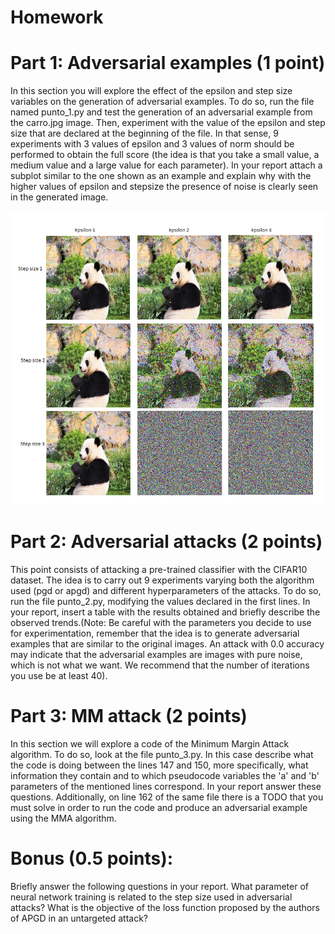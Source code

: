 # Homework

# Part 1: Adversarial examples (1 point)

In this section you will explore the effect of the epsilon and step size variables on the generation of adversarial examples. To do so, run the file named punto_1.py and test the generation of an adversarial example from the carro.jpg image. Then, experiment with the value of the epsilon and step size that are declared at the beginning of the file. In that sense, 9 experiments with 3 values of epsilon and 3 values of norm should be performed to obtain the full score (the idea is that you take a small value, a medium value and a large value for each parameter). In your report attach a subplot similar to the one shown as an example and explain why with the higher values of epsilon and stepsize the presence of noise is clearly seen in the generated image.


![My Image](figura_git-hub-tarea.png)

# Part 2: Adversarial attacks (2 points)

This point consists of attacking a pre-trained classifier with the CIFAR10 dataset. The idea is to carry out 9 experiments varying both the algorithm used (pgd or apgd) and different hyperparameters of the attacks. To do so, run the file punto_2.py, modifying the values declared in the first lines. In your report, insert a table with the results obtained and briefly describe the observed trends.(Note: Be careful with the parameters you decide to use for experimentation, remember that the idea is to generate adversarial examples that are similar to the original images. An attack with 0.0 accuracy may indicate that the adversarial examples are images with pure noise, which is not what we want. We recommend that the number of iterations you use be at least 40).




# Part 3: MM attack (2 points)

In this section we will explore a code of the Minimum Margin Attack algorithm. To do so, look at the file punto_3.py. In this case describe what the code is doing between the lines 147 and 150, more specifically, what information they contain and to which pseudocode variables the 'a' and 'b' parameters of the mentioned lines correspond. In your report answer these questions. Additionally, on line 162 of the same file there is a TODO that you must solve in order to run the code and produce an adversarial example using the MMA algorithm. 



# Bonus (0.5 points): 

Briefly answer the following questions in your report. 
What parameter of neural network training is related to the step size used in adversarial attacks?
What is the objective of the loss function proposed by the authors of APGD in an untargeted attack?



